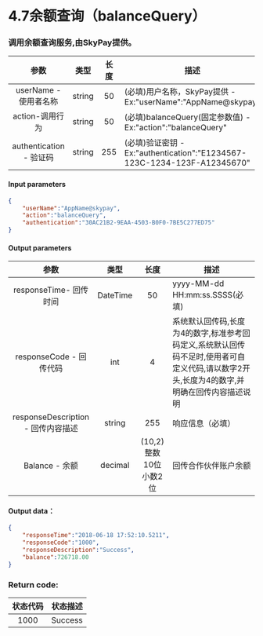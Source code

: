 # 4.7余额查询（balanceQuery）
### 调用余额查询服务,由SkyPay提供。

| 参数                        |    类型     | 长度    |描述|
| :-------------------------: | :-----------: |:-----:|--------------------------------|   
|userName - 使用者名称|string|50|(必填)用户名称，SkyPay提供 - Ex:"userName":"AppName@skypay"|
|action-调用行为|string|50|(必填)balanceQuery(固定参数值) - Ex:"action":"balanceQuery"|
|authentication  - 验证码|string |255|(必填)验证密钥 - Ex:"authentication":"E1234567-123C-1234-123F-A12345670"|

#### Input parameters
```json
{
    "userName":"AppName@skypay",
    "action":"balanceQuery",
    "authentication":"30AC21B2-9EAA-4503-B0F0-7BE5C277ED75"
}
```

#### Output parameters
| 参数                        |    类型     | 长度    |描述|
| :-------------------------: | :-----------: |:-----:|--------------------------------|   
|responseTime- 回传时间|DateTime|50|yyyy-MM-dd HH:mm:ss.SSSS(必填)|
|responseCode - 回传代码|int|4|系统默认回传码,长度为4的数字,标准参考回码定义,系统默认回传码不足时,使用者可自定义代码,请以数字2开头,长度为4的数字,并明确在回传内容描述说明|
|responseDescription - 回传内容描述|string|255|响应信息（必填）|
|Balance - 余额|decimal|(10,2)整数10位小数2位|回传合作伙伴账户余额|

#### Output data：
```json
{
    "responseTime":"2018-06-18 17:52:10.5211",
    "responseCode":"1000",
    "responseDescription":"Success",
    "balance":726718.00
}
```

### Return code:

| 状态代码                        |   状态描述    | 
| :-------------------------: | :-----------: |
|1000 |Success|